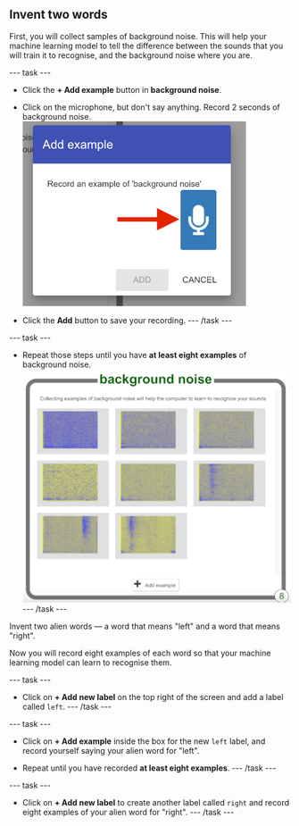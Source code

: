 ## Invent two words

First, you will collect samples of background noise. This will help your machine learning model to tell the difference between the sounds that you will train it to recognise, and the background noise where you are.

--- task ---
+ Click the **+ Add example** button in **background noise**.

+ Click on the microphone, but don't say anything. Record 2 seconds of background noise.
![Arrow pointing to microphone button](images/record-button.png)

+ Click the **Add** button to save your recording.
--- /task ---

--- task ---
+ Repeat those steps until you have **at least eight examples** of background noise.
![Bucket filled with 8 background examples](images/8-background.png)
--- /task ---

Invent two alien words — a word that means "left" and a word that means "right".

Now you will record eight examples of each word so that your machine learning model can learn to recognise them.

--- task ---
+ Click on **+ Add new label** on the top right of the screen and add a label called `left`.
--- /task ---

--- task ---
+ Click on **+ Add example** inside the box for the new `left` label, and record yourself saying your alien word for "left". 

+ Repeat until you have recorded **at least eight examples**.
--- /task ---

--- task ---
+ Click on **+ Add new label** to create another label called `right` and record eight examples of your alien word for "right". 
--- /task ---
